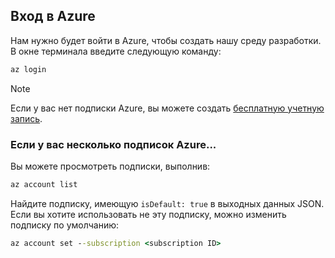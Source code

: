 ## <a name="sign-in-to-azure"></a>Вход в Azure
Нам нужно будет войти в Azure, чтобы создать нашу среду разработки. В окне терминала введите следующую команду:
```cmd
az login
```

> [!Note]
> Если у вас нет подписки Azure, вы можете создать [бесплатную учетную запись](https://azure.microsoft.com/free).

### <a name="if-you-have-multiple-azure-subscriptions"></a>Если у вас несколько подписок Azure...
Вы можете просмотреть подписки, выполнив: 
```cmd
az account list
```
Найдите подписку, имеющую `isDefault: true` в выходных данных JSON.
Если вы хотите использовать не эту подписку, можно изменить подписку по умолчанию:
```cmd
az account set --subscription <subscription ID>
```
